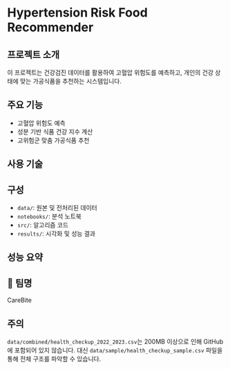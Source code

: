 # Hypertension Risk Food Recommender

## 프로젝트 소개
이 프로젝트는 건강검진 데이터를 활용하여 고혈압 위험도를 예측하고, 개인의 건강 상태에 맞는 가공식품을 추천하는 시스템입니다.

## 주요 기능
- 고혈압 위험도 예측
- 성분 기반 식품 건강 지수 계산
- 고위험군 맞춤 가공식품 추천

## 사용 기술

## 구성
- `data/`: 원본 및 전처리된 데이터
- `notebooks/`: 분석 노트북
- `src/`: 알고리즘 코드
- `results/`: 시각화 및 성능 결과

## 성능 요약

## 👥 팀명
CareBite

## 주의
`data/combined/health_checkup_2022_2023.csv`는 200MB 이상으로 인해 GitHub에 포함되어 있지 않습니다.
대신 `data/sample/health_checkup_sample.csv` 파일을 통해 전체 구조를 파악할 수 있습니다.